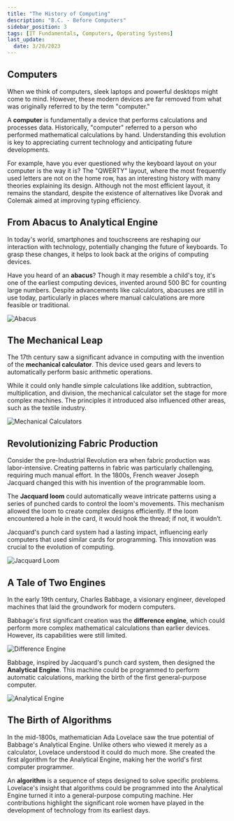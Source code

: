 ```yaml
---
title: "The History of Computing"
description: "B.C. - Before Computers"
sidebar_position: 3
tags: [IT Fundamentals, Computers, Operating Systems]
last_update:
  date: 3/28/2023
---
```


## Computers

When we think of computers, sleek laptops and powerful desktops might come to mind. However, these modern devices are far removed from what was originally referred to by the term "computer."

A **computer** is fundamentally a device that performs calculations and processes data. Historically, "computer" referred to a person who performed mathematical calculations by hand. Understanding this evolution is key to appreciating current technology and anticipating future developments.

For example, have you ever questioned why the keyboard layout on your computer is the way it is? The "QWERTY" layout, where the most frequently used letters are not on the home row, has an interesting history with many theories explaining its design. Although not the most efficient layout, it remains the standard, despite the existence of alternatives like Dvorak and Colemak aimed at improving typing efficiency.

## From Abacus to Analytical Engine

In today's world, smartphones and touchscreens are reshaping our interaction with technology, potentially changing the future of keyboards. To grasp these changes, it helps to look back at the origins of computing devices.

Have you heard of an **abacus**? Though it may resemble a child's toy, it's one of the earliest computing devices, invented around 500 BC for counting large numbers. Despite advancements like calculators, abacuses are still in use today, particularly in places where manual calculations are more feasible or traditional.

![Abacus](/img/docs/022historyofcomputingabacus.png)

## The Mechanical Leap

The 17th century saw a significant advance in computing with the invention of the **mechanical calculator**. This device used gears and levers to automatically perform basic arithmetic operations.

While it could only handle simple calculations like addition, subtraction, multiplication, and division, the mechanical calculator set the stage for more complex machines. The principles it introduced also influenced other areas, such as the textile industry.

![Mechanical Calculators](/img/docs/mechanicalclaculators.png)

## Revolutionizing Fabric Production

Consider the pre-Industrial Revolution era when fabric production was labor-intensive. Creating patterns in fabric was particularly challenging, requiring much manual effort. In the 1800s, French weaver Joseph Jacquard changed this with his invention of the programmable loom.

The **Jacquard loom** could automatically weave intricate patterns using a series of punched cards to control the loom's movements. This mechanism allowed the loom to create complex designs efficiently. If the loom encountered a hole in the card, it would hook the thread; if not, it wouldn’t.

Jacquard's punch card system had a lasting impact, influencing early computers that used similar cards for programming. This innovation was crucial to the evolution of computing.

![Jacquard Loom](/img/docs/programmableloom.png)

## A Tale of Two Engines

In the early 19th century, Charles Babbage, a visionary engineer, developed machines that laid the groundwork for modern computers.

Babbage's first significant creation was the **difference engine**, which could perform more complex mathematical calculations than earlier devices. However, its capabilities were still limited.

![Difference Engine](/img/docs/analyticalengine.png)

Babbage, inspired by Jacquard's punch card system, then designed the **Analytical Engine**. This machine could be programmed to perform automatic calculations, marking the birth of the first general-purpose computer.

![Analytical Engine](/img/docs/analyticalengine2.png)

## The Birth of Algorithms

In the mid-1800s, mathematician Ada Lovelace saw the true potential of Babbage's Analytical Engine. Unlike others who viewed it merely as a calculator, Lovelace understood it could do much more. She created the first algorithm for the Analytical Engine, making her the world's first computer programmer.

An **algorithm** is a sequence of steps designed to solve specific problems. Lovelace's insight that algorithms could be programmed into the Analytical Engine turned it into a general-purpose computing machine. Her contributions highlight the significant role women have played in the development of technology from its earliest days.



